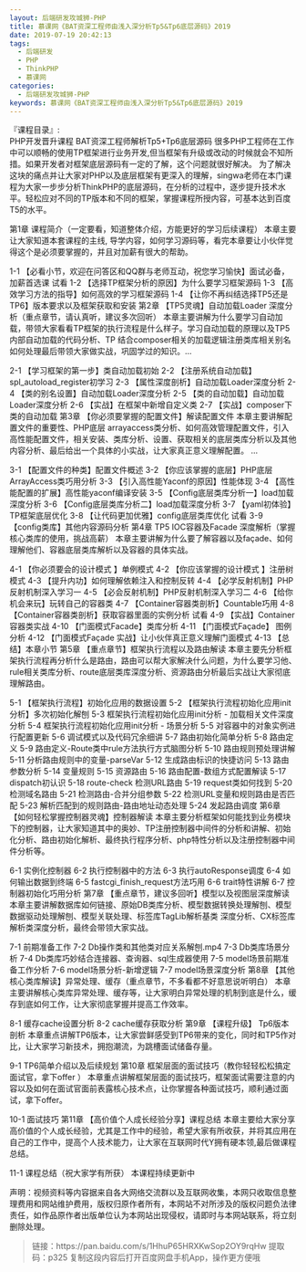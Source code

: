 ```yaml
---
layout: 后端研发攻城狮-PHP
title: 慕课网《BAT资深工程师由浅入深分析Tp5&Tp6底层源码》2019
date: 2019-07-19 20:42:13
tags:
  - 后端研发
  - PHP
  - ThinkPHP
  - 慕课网
categories:
  - 后端研发攻城狮-PHP
keywords: 慕课网《BAT资深工程师由浅入深分析Tp5&Tp6底层源码》2019
---
```


『课程目录』:  
PHP开发晋升课程 BAT资深工程师解析Tp5+Tp6底层源码
很多PHP工程师在工作中可以顺畅的使用TP框架进行业务开发,但当框架有升级或改动的时候就会不知所措。如果开发者对框架底层源码有一定的了解，这个问题就很好解决。 为了解决这块的痛点并让大家对PHP以及底层框架有更深入的理解，singwa老师在本门课程为大家一步步分析ThinkPHP的底层源码，在分析的过程中，逐步提升技术水平。轻松应对不同的TP版本和不同的框架，掌握课程所授内容，可基本达到百度T5的水平。
<!-- more --> 
第1章 课程简介（一定要看，知道整体介绍，方能更好的学习后续课程）
本章主要让大家知道本套课程的主线, 导学内容，如何学习源码等，看完本章要让小伙伴觉得这个是必须要掌握的，并且对加薪有很大的帮助。

 1-1 【必看小节，欢迎在问答区和QQ群与老师互动，祝您学习愉快】面试必备，加薪首选课 试看
 1-2 【选择TP框架分析的原因】为什么要学习框架源码
 1-3 【高效学习方法的指导】如何高效的学习框架源码
 1-4 【让你不再纠结选择TP5还是TP6】版本要求以及框架获取和安装
第2章 【TP5灵魂】自动加载Loader 深度分析（重点章节，请认真听，建议多次回听）
本章主要讲解为什么要学习自动加载，带领大家看看TP框架的执行流程是什么样子。学习自动加载的原理以及TP5内部自动加载的代码分析、TP 结合composer相关的加载逻辑注册类库相关别名如何处理最后带领大家做实战，巩固学过的知识。...

 2-1 【学习框架的第一步】类自动加载初始
 2-2 【注册系统自动加载】spl_autoload_register初学习
 2-3 【属性深度剖析】自动加载Loader深度分析
 2-4 【类的别名设置】自动加载Loader深度分析
 2-5 【类的自动加载】自动加载Loader深度分析
 2-6 【实战】在框架中新增自定义类
 2-7 【实战】composer下类的自动加载
第3章 【你必须要掌握的配置文件】解读配置文件
本章主要讲解配置文件的重要性、PHP底层 arrayaccess类分析、如何高效管理配置文件，引入高性能配置文件，相关安装、类库分析、设置、获取相关的底层类库分析以及其他内容分析、最后给出一个具体的小实战，让大家真正意义理解配置。 ...

 3-1 【配置文件的种类】配置文件概述
 3-2 【你应该掌握的底层】PHP底层ArrayAccess类巧用分析
 3-3 【引入高性能Yaconf的原因】性能体现
 3-4 【高性能配置的扩展】高性能yaconf编译安装
 3-5 【Config底层类库分析一】load加载深度分析
 3-6 【Config底层类库分析二】load加载深度分析
 3-7 【yaml初体验】TP框架底层优化
 3-8 【让代码更加优雅】config底层类库优化 试看
 3-9 【config类库】其他内容源码分析
第4章 TP5 IOC容器及Facade 深度解析（掌握核心类库的使用，挑战高薪）
本章主要讲解为什么要了解容器以及façade、如何理解他们、容器底层类库解析以及容器的具体实战。

 4-1 【你必须要会的设计模式 】单例模式
 4-2 【你应该掌握的设计模式 】注册树模式
 4-3 【提升内功】如何理解依赖注入和控制反转
 4-4 【必学反射机制】PHP反射机制深入学习一
 4-5 【必会反射机制】PHP反射机制深入学习二
 4-6 【给你机会来玩】玩转自己的容器类
 4-7 【Container容器类剖析】Countable巧用
 4-8 【Container容器类剖析】获取容器里面的实例分析 试看
 4-9 【实战】Container容器类实战
 4-10 【门面模式Facade】类库分析
 4-11 【门面模式Façade】 图例分析
 4-12 【门面模式Façade 实战】让小伙伴真正意义理解门面模式
 4-13 【总结】本章小节
第5章 【重点章节】框架执行流程以及路由解读
本章主要先分析框架执行流程再分析什么是路由，路由可以帮大家解决什么问题，为什么要学习他、rule相关类库分析、route底层类库深度分析、资源路由分析最后实战让大家彻底理解路由。

 5-1 【框架执行流程】初始化应用的数据设置
 5-2 【框架执行流程初始化应用init分析】多次初始化解刨
 5-3 框架执行流程初始化应用init分析 - 加载相关文件深度分析
 5-4 框架执行流程初始化应用init分析 - 场景分析
 5-5 对容器中的对象实例进行配置更新
 5-6 调试模式以及代码冗余细讲
 5-7 路由初始化简单分析
 5-8 路由定义
 5-9 路由定义-Route类中rule方法执行方式脑图分析
 5-10 路由规则预处理讲解
 5-11 分析路由规则中的变量-parseVar
 5-12 生成路由标识的快捷访问
 5-13 路由参数分析
 5-14 变量规则
 5-15 资源路由
 5-16 路由配置-数组方式配置解读
 5-17 dispatch初认识
 5-18 route-check 检测URL路由
 5-19 request类如何找到
 5-20 检测域名路由
 5-21 检测路由-合并分组参数
 5-22 检测URL变量和规则路由是否匹配
 5-23 解析匹配到的规则路由-路由地址动态处理
 5-24 发起路由调度
第6章 【如何轻松掌握控制器灵魂】控制器解读
本章主要分析框架如何能找到业务模块下的控制器，让大家知道其中的奥妙、TP注册控制器中间件的分析和讲解、初始化分析、路由初始化解析、最终执行程序分析、php特性分析以及注册控制器中间件分析等。

 6-1 实例化控制器
 6-2 执行控制器中的方法
 6-3 执行autoResponse调度
 6-4 如何输出数据到终端
 6-5 fastcgi_finish_request方法巧用
 6-6 trait特性讲解
 6-7 控制器初始化巧用分析
第7章 【重点章节，建议多回听】模型以及视图层深度解读
本章主要讲解数据库如何链接、原始DB类库分析、模型数据转换处理解刨、模型数据驱动处理解刨、模型关联处理、标签库TagLib解析基类 深度分析、CX标签库解析类深度分析，最终会带领大家实战。

 7-1 前期准备工作
 7-2 Db操作类和其他类对应关系解刨.mp4
 7-3 Db类库场景分析
 7-4 Db类库巧妙结合连接器、查询器、sql生成器使用
 7-5 model场景前期准备工作分析
 7-6 model场景分析-新增逻辑
 7-7 model场景深度分析
第8章 【其他核心类库解读】异常处理、缓存（重点章节，不多看都不好意思说听明白）
本章主要讲解核心类库异常处理、缓存等，让大家明白异常处理的机制到底是什么，缓存到底如何工作，让大家彻底掌握并提高工作效率。

 8-1 缓存cache设置分析
 8-2 cache缓存获取分析
第9章 【课程升级】 Tp6版本剖析
本章重点讲解TP6版本，让大家尝鲜感受到TP6带来的变化，同时和TP5作对比，让大家学习新技术，拥抱潮流，为跳槽面试储备存量。

 9-1 TP6简单介绍以及后续规划
第10章 框架层面的面试技巧（教你轻轻松松搞定面试官，拿下offer ）
本章重点讲解框架层面的面试技巧，框架面试需要注意的内容以及如何在面试官面前表露核心技术点，让你掌握各种面试技巧，顺利通过面试，拿下offer。

 10-1 面试技巧
第11章 【高价值个人成长经验分享】课程总结
本章主要给大家分享高价值的个人成长经验，尤其是工作中的经验，希望大家有所收获，并将其应用在自己的工作中，提高个人技术能力，让大家在互联网时代Y拥有硬本领,最后做课程总结。

 11-1 课程总结（祝大家学有所获）
本课程持续更新中

<div class="post-copyright">
    <div class="post-copyright__author">
      <span class="post-copyright-meta">声明：视频资料等内容据来自各大网络交流群以及互联网收集，本网只收取信息整理费用和网站维护费用，版权归原作者所有，本网站不对所涉及的版权问题负法律责任，如作品原作者出版单位认为本网站出现侵权，请即时与本网站联系，将立刻删除处理。 </span>
    </div>
</div>

<blockquote class="blockquote-center">
链接：https://pan.baidu.com/s/1HhuP65HRXKwSop2OY9rqHw 
提取码：p325 
复制这段内容后打开百度网盘手机App，操作更方便哦
</blockquote>


